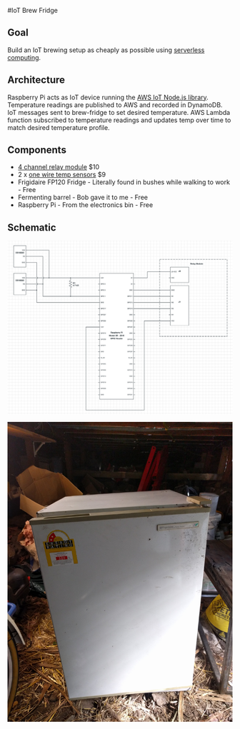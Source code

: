 #IoT Brew Fridge

## Goal

Build an IoT brewing setup as cheaply as possible using [serverless computing](https://en.wikipedia.org/wiki/Serverless_computing).

## Architecture

Raspberry Pi acts as IoT device running the [AWS IoT Node.js library](https://github.com/aws/aws-iot-device-sdk-js/blob/master/README.md). Temperature readings are published to AWS and recorded in DynamoDB. IoT messages sent to brew-fridge to set desired temperature. AWS Lambda function subscribed to temperature readings and updates temp over time to match desired temperature profile.

## Components

- [4 channel relay module](http://www.hotmcu.com/4channel-relay-module10a-p-280.html) $10
- 2 x [one wire temp sensors](http://datasheets.maximintegrated.com/en/ds/DS18B20.pdf) $9
- Frigidaire FP120 Fridge - Literally found in bushes while walking to work - Free
- Fermenting barrel - Bob gave it to me - Free
- Raspberry Pi - From the electronics bin - Free

## Schematic

![Schematic](images/schematic.png)

![Fridge](images/found-fridge.jpg)
